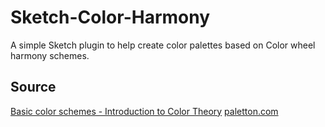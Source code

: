 # Sketch-Color-Harmony
A simple Sketch plugin to help create color palettes based on Color wheel harmony schemes.

## Source
[Basic color schemes - Introduction to Color Theory](http://www.tigercolor.com/color-lab/color-theory/color-theory-intro.htm)
[paletton.com](http://paletton.com)
